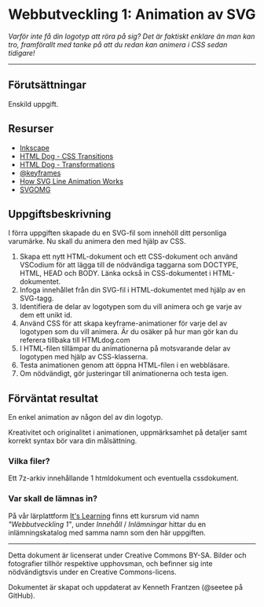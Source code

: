 # Webbutveckling 1: Animation av SVG   

_Varför inte få din logotyp att röra på sig? Det är faktiskt enklare än man kan tro, framförallt med tanke på att du redan kan animera i CSS sedan tidigare!_  

---

## Förutsättningar

Enskild uppgift.    

## Resurser

* [Inkscape](https://inkscape.org/)    
* [HTML Dog - CSS Transitions](https://htmldog.com/guides/css/advanced/transitions/)    
* [HTML Dog - Transformations](https://htmldog.com/guides/css/advanced/transformations/)    
* [@keyframes](https://developer.mozilla.org/en-US/docs/Web/CSS/@keyframes)    
* [How SVG Line Animation Works ](https://css-tricks.com/svg-line-animation-works/)     
* [SVGOMG](https://jakearchibald.github.io/svgomg/)      

## Uppgiftsbeskrivning

I förra uppgiften skapade du en SVG-fil som innehöll ditt personliga varumärke. Nu skall du animera den med hjälp av CSS.    

1) Skapa ett nytt HTML-dokument och ett CSS-dokument och använd VSCodium för att lägga till de nödvändiga taggarna som DOCTYPE, HTML, HEAD och BODY. Länka också in CSS-dokumentet i HTML-dokumentet.     
2) Infoga innehållet från din SVG-fil i HTML-dokumentet med hjälp av en SVG-tagg.    
3) Identifiera de delar av logotypen som du vill animera och ge varje av dem ett unikt id.    
4) Använd CSS för att skapa keyframe-animationer för varje del av logotypen som du vill animera. Är du osäker på hur man gör kan du referera tillbaka till HTMLdog.com       
5) I HTML-filen tillämpar du animationerna på motsvarande delar av logotypen med hjälp av CSS-klasserna.       
6) Testa animationen genom att öppna HTML-filen i en webbläsare.    
7) Om nödvändigt, gör justeringar till animationerna och testa igen.    

## Förväntat resultat

En enkel animation av någon del av din logotyp.   
  
Kreativitet och originalitet i animationen, uppmärksamhet på detaljer samt korrekt syntax bör vara din målsättning.    
  
### Vilka filer?

Ett 7z-arkiv innehållande 1 htmldokument och eventuella cssdokument.   

### Var skall de lämnas in?

På vår lärplattform [It's Learning](https://stenungsund.itslearning.com/) finns ett kursrum vid namn _"Webbutveckling 1"_, under _Innehåll_ / _Inlämningar_ hittar du en inlämningskatalog med samma namn som den här uppgiften.

---

Detta dokument är licenserat under Creative Commons BY-SA. Bilder och fotografier tillhör respektive upphovsman, och befinner sig inte nödvändigtsvis under en Creative Commons-licens.

Dokumentet är skapat och uppdaterat av Kenneth Frantzen (@seetee på GitHub).
